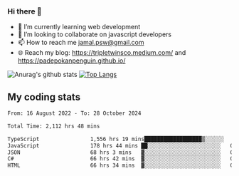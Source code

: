 ### Hi there 👋

<!--
**padepokanpenguin/padepokanpenguin** is a ✨ _special_ ✨ repository because its `README.md` (this file) appears on your GitHub profile.
-->

- 🌱 I’m currently learning  web development
- 👯 I’m looking to collaborate on javascript developers
- 📫 How to reach me jamal.psw@gmail.com
- 🌐 Reach my blog:
   https://tripletwinsco.medium.com/ and
   https://padepokanpenguin.github.io/

![Anurag's github stats](https://github-readme-stats.vercel.app/api?username=padepokanpenguin&count_private=true&disable_animations=false&show_icons=true&theme=default)
[![Top Langs](https://github-readme-stats.vercel.app/api/top-langs/?username=padepokanpenguin&theme=default&layout=compact)](https://github.com/padepokanpenguin)

## My coding stats

<!--START_SECTION:waka-->

```txt
From: 16 August 2022 - To: 28 October 2024

Total Time: 2,112 hrs 48 mins

TypeScript                1,556 hrs 19 mins██████████████████▒░░░░░░   73.66 %
JavaScript                178 hrs 44 mins ██░░░░░░░░░░░░░░░░░░░░░░░   08.46 %
JSON                      68 hrs 3 mins   ▓░░░░░░░░░░░░░░░░░░░░░░░░   03.22 %
C#                        66 hrs 42 mins  ▓░░░░░░░░░░░░░░░░░░░░░░░░   03.16 %
HTML                      66 hrs 34 mins  ▓░░░░░░░░░░░░░░░░░░░░░░░░   03.15 %
```

<!--END_SECTION:waka-->


